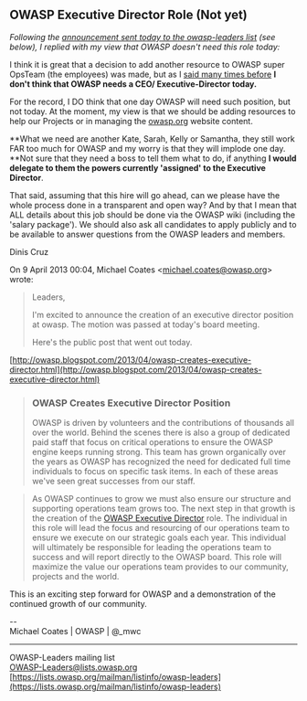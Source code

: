 ##  OWASP Executive Director Role (Not yet) 

_Following the [announcement sent today to the owasp-leaders list](http://lists.owasp.org/pipermail/owasp-leaders/2013-April/009188.html) (see below), I replied with my view that OWASP doesn't need this role today:_

I think it is great that a decision to add another resource to OWASP super OpsTeam (the employees) was made, but as I [said many times before](https://twitter.com/DinisCruz/statuses/126805325058818048) **I don't think that OWASP needs a CEO/ Executive-Director today.**  


  


For the record, I DO think that one day OWASP will need such position, but not today. At the moment, my view is that we should be adding resources to help our Projects or in managing the [owasp.org](http://owasp.org/) website content.

  


**What we need are another Kate, Sarah, Kelly or Samantha, they still work FAR too much for OWASP and my worry is that they will implode one day. **Not sure that they need a boss to tell them what to do, if anything **I would delegate to them the powers currently 'assigned' to the Executive Director**.

  


That said, assuming that this hire will go ahead, can we please have the whole process done in a transparent and open way? And by that I mean that ALL details about this job should be done via the OWASP wiki (including the 'salary package'). We should also ask all candidates to apply publicly and to be available to answer questions from the OWASP leaders and members.

  


Dinis Cruz

  


  


On 9 April 2013 00:04, Michael Coates <[michael.coates@owasp.org](mailto:michael.coates@owasp.org)> wrote:  


> Leaders,
> 
> I'm excited to announce the creation of an executive director position at owasp. The motion was passed at today's board meeting.
> 
> Here's the public post that went out today.
> 
>   
[http://owasp.blogspot.com/2013/04/owasp-creates-executive-director.html](http://owasp.blogspot.com/2013/04/owasp-creates-executive-director.html)
> 
> ###  OWASP Creates Executive Director Position 
> 
> OWASP is driven by volunteers and the contributions of thousands all over the world. Behind the scenes there is also a group of dedicated paid staff that focus on critical operations to ensure the OWASP engine keeps running strong. This team has grown organically over the years as OWASP has recognized the need for dedicated full time individuals to focus on specific task items. In each of these areas we've seen great successes from our staff. 
> 
>   

> 
> As OWASP continues to grow we must also ensure our structure and supporting operations team grows too. The next step in that growth is the creation of the [OWASP Executive Director](https://docs.google.com/document/d/1z4Pl7C-jbgtuV2nR-MaW2Rs-6u3RnC4RKNGCmUcX-zo/edit?usp=sharing) role. The individual in this role will lead the focus and resourcing of our operations team to ensure we execute on our strategic goals each year. This individual will ultimately be responsible for leading the operations team to success and will report directly to the OWASP board. This role will maximize the value our operations team provides to our community, projects and the world. 
> 
>   
This is an exciting step forward for OWASP and a demonstration of the continued growth of our community.
> 
>   
  

> 
>   
--  
Michael Coates | OWASP | @_mwc
> 
>   
_______________________________________________  
OWASP-Leaders mailing list  
[OWASP-Leaders@lists.owasp.org](mailto:OWASP-Leaders@lists.owasp.org)  
[https://lists.owasp.org/mailman/listinfo/owasp-leaders](https://lists.owasp.org/mailman/listinfo/owasp-leaders)

  


